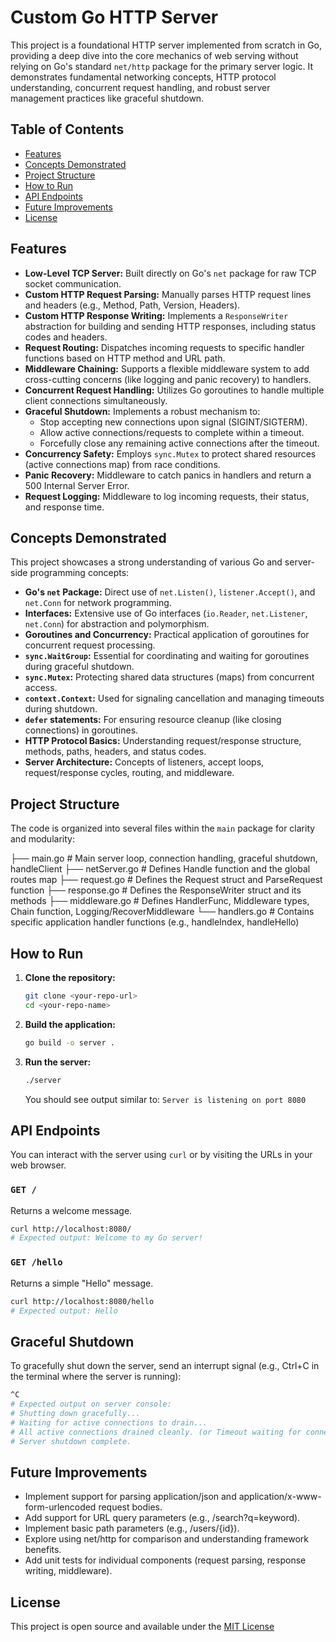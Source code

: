 # Custom Go HTTP Server

This project is a foundational HTTP server implemented from scratch in Go, providing a deep dive into the core mechanics of web serving without relying on Go's standard `net/http` package for the primary server logic. It demonstrates fundamental networking concepts, HTTP protocol understanding, concurrent request handling, and robust server management practices like graceful shutdown.

## Table of Contents

- [Features](#features)
- [Concepts Demonstrated](#concepts-demonstrated)
- [Project Structure](#project-structure)
- [How to Run](#how-to-run)
- [API Endpoints](#api-endpoints)
- [Future Improvements](#future-improvements)
- [License](#license)

## Features

* **Low-Level TCP Server:** Built directly on Go's `net` package for raw TCP socket communication.
* **Custom HTTP Request Parsing:** Manually parses HTTP request lines and headers (e.g., Method, Path, Version, Headers).
* **Custom HTTP Response Writing:** Implements a `ResponseWriter` abstraction for building and sending HTTP responses, including status codes and headers.
* **Request Routing:** Dispatches incoming requests to specific handler functions based on HTTP method and URL path.
* **Middleware Chaining:** Supports a flexible middleware system to add cross-cutting concerns (like logging and panic recovery) to handlers.
* **Concurrent Request Handling:** Utilizes Go goroutines to handle multiple client connections simultaneously.
* **Graceful Shutdown:** Implements a robust mechanism to:
    * Stop accepting new connections upon signal (SIGINT/SIGTERM).
    * Allow active connections/requests to complete within a timeout.
    * Forcefully close any remaining active connections after the timeout.
* **Concurrency Safety:** Employs `sync.Mutex` to protect shared resources (active connections map) from race conditions.
* **Panic Recovery:** Middleware to catch panics in handlers and return a 500 Internal Server Error.
* **Request Logging:** Middleware to log incoming requests, their status, and response time.

## Concepts Demonstrated

This project showcases a strong understanding of various Go and server-side programming concepts:

* **Go's `net` Package:** Direct use of `net.Listen()`, `listener.Accept()`, and `net.Conn` for network programming.
* **Interfaces:** Extensive use of Go interfaces (`io.Reader`, `net.Listener`, `net.Conn`) for abstraction and polymorphism.
* **Goroutines and Concurrency:** Practical application of goroutines for concurrent request processing.
* **`sync.WaitGroup`:** Essential for coordinating and waiting for goroutines during graceful shutdown.
* **`sync.Mutex`:** Protecting shared data structures (maps) from concurrent access.
* **`context.Context`:** Used for signaling cancellation and managing timeouts during shutdown.
* **`defer` statements:** For ensuring resource cleanup (like closing connections) in goroutines.
* **HTTP Protocol Basics:** Understanding request/response structure, methods, paths, headers, and status codes.
* **Server Architecture:** Concepts of listeners, accept loops, request/response cycles, routing, and middleware.

## Project Structure

The code is organized into several files within the `main` package for clarity and modularity:

├── main.go               # Main server loop, connection handling, graceful shutdown, handleClient
├── netServer.go             # Defines Handle function and the global routes map
├── request.go            # Defines the Request struct and ParseRequest function
├── response.go           # Defines the ResponseWriter struct and its methods
├── middleware.go         # Defines HandlerFunc, Middleware types, Chain function, Logging/RecoverMiddleware
└── handlers.go           # Contains specific application handler functions (e.g., handleIndex, handleHello)


## How to Run

1.  **Clone the repository:**
    ```bash
    git clone <your-repo-url>
    cd <your-repo-name>
    ```
2.  **Build the application:**
    ```bash
    go build -o server .
    ```
3.  **Run the server:**
    ```bash
    ./server
    ```
    You should see output similar to: `Server is listening on port 8080`

## API Endpoints

You can interact with the server using `curl` or by visiting the URLs in your web browser.

### `GET /`
Returns a welcome message.

```bash
curl http://localhost:8080/
# Expected output: Welcome to my Go server!
```
### `GET /hello`
Returns a simple "Hello" message.

```bash 
curl http://localhost:8080/hello
# Expected output: Hello
```


## Graceful Shutdown
To gracefully shut down the server, send an interrupt signal (e.g., Ctrl+C in the terminal where the server is running):

```bash
^C
# Expected output on server console:
# Shutting down gracefully...
# Waiting for active connections to drain...
# All active connections drained cleanly. (or Timeout waiting for connections to drain. Forcibly closing remaining.)
# Server shutdown complete.
```
## Future Improvements

* Implement support for parsing application/json and application/x-www-form-urlencoded request bodies.
* Add support for URL query parameters (e.g., /search?q=keyword).
* Implement basic path parameters (e.g., /users/{id}).
* Explore using net/http for comparison and understanding framework benefits.
* Add unit tests for individual components (request parsing, response writing, middleware).

## License
This project is open source and available under the [MIT License](LICENSE)